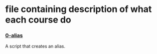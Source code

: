 # file containing description of what each course do 

### [0-alias](0-alias)
A script that creates an alias.
